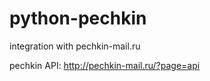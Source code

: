 python-pechkin
==============

integration with pechkin-mail.ru

pechkin API: http://pechkin-mail.ru/?page=api

